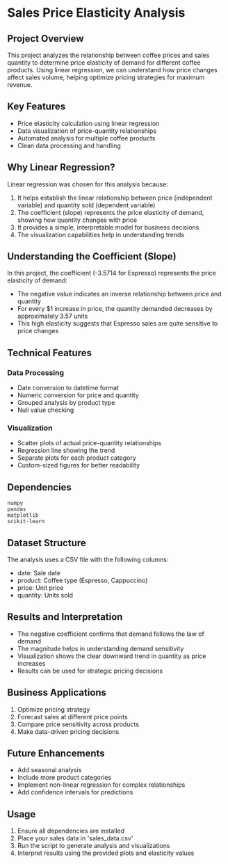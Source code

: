 # Sales Price Elasticity Analysis

## Project Overview
This project analyzes the relationship between coffee prices and sales quantity to determine price elasticity of demand for different coffee products. Using linear regression, we can understand how price changes affect sales volume, helping optimize pricing strategies for maximum revenue.

## Key Features
- Price elasticity calculation using linear regression
- Data visualization of price-quantity relationships
- Automated analysis for multiple coffee products
- Clean data processing and handling

## Why Linear Regression?
Linear regression was chosen for this analysis because:
1. It helps establish the linear relationship between price (independent variable) and quantity sold (dependent variable)
2. The coefficient (slope) represents the price elasticity of demand, showing how quantity changes with price
3. It provides a simple, interpretable model for business decisions
4. The visualization capabilities help in understanding trends

## Understanding the Coefficient (Slope)
In this project, the coefficient (-3.5714 for Espresso) represents the price elasticity of demand:
- The negative value indicates an inverse relationship between price and quantity
- For every $1 increase in price, the quantity demanded decreases by approximately 3.57 units
- This high elasticity suggests that Espresso sales are quite sensitive to price changes

## Technical Features
### Data Processing
- Date conversion to datetime format
- Numeric conversion for price and quantity
- Grouped analysis by product type
- Null value checking

### Visualization
- Scatter plots of actual price-quantity relationships
- Regression line showing the trend
- Separate plots for each product category
- Custom-sized figures for better readability

## Dependencies
```
numpy
pandas
matplotlib
scikit-learn
```

## Dataset Structure
The analysis uses a CSV file with the following columns:
- date: Sale date
- product: Coffee type (Espresso, Cappuccino)
- price: Unit price
- quantity: Units sold

## Results and Interpretation
- The negative coefficient confirms that demand follows the law of demand
- The magnitude helps in understanding demand sensitivity
- Visualization shows the clear downward trend in quantity as price increases
- Results can be used for strategic pricing decisions

## Business Applications
1. Optimize pricing strategy
2. Forecast sales at different price points
3. Compare price sensitivity across products
4. Make data-driven pricing decisions

## Future Enhancements
- Add seasonal analysis
- Include more product categories
- Implement non-linear regression for complex relationships
- Add confidence intervals for predictions

## Usage
1. Ensure all dependencies are installed
2. Place your sales data in 'sales_data.csv'
3. Run the script to generate analysis and visualizations
4. Interpret results using the provided plots and elasticity values
